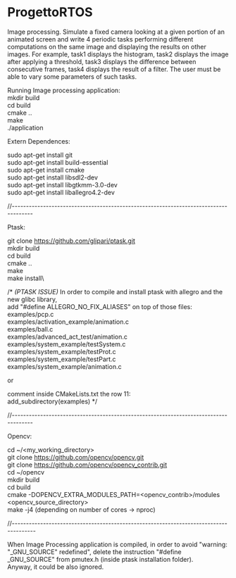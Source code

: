 # ProgettoRTOS
Image processing. Simulate a fixed camera looking at a given portion of an animated screen and write 4 periodic tasks performing different computations on the same image and displaying the results on other images. For example, task1 displays the histogram, task2 displays the image after applying a threshold, task3 displays the difference between consecutive frames, task4 displays the result of a filter. The user must be able to vary some parameters of such tasks.

Running Image processing application:\
mkdir build\
cd build\
cmake ..\
make\
./application


Extern Dependences:

sudo apt-get install git\
sudo apt-get install build-essential\
sudo apt-get install cmake\
sudo apt-get install libsdl2-dev\
sudo apt-get install libgtkmm-3.0-dev\
sudo apt-get install liballegro4.2-dev

//-------------------------------------------------------------------------------------

Ptask:

git clone https://github.com/glipari/ptask.git  \
mkdir build\
cd build\
cmake ..\
make\
make install\


/* 
   _(PTASK ISSUE)_
   In order to compile and install ptask with allegro and the new glibc library,\
   add "#define ALLEGRO_NO_FIX_ALIASES" on top of those files:\
   examples/pcp.c\
   examples/activation_example/animation.c\
   examples/ball.c\
   examples/advanced_act_test/animation.c\
   examples/system_example/testSystem.c\
   examples/system_example/testProt.c\
   examples/system_example/testPart.c\
   examples/system_example/animation.c
   
   or
   
   comment inside CMakeLists.txt the row 11:\
   add_subdirectory(examples)
*/
   

//-------------------------------------------------------------------------------------

Opencv:

cd ~/<my_working_directory>   \
git clone https://github.com/opencv/opencv.git  \
git clone https://github.com/opencv/opencv_contrib.git   \
cd ~/opencv \
mkdir build \
cd build \
cmake -DOPENCV_EXTRA_MODULES_PATH=<opencv_contrib>/modules <opencv_source_directory>   \
make -j4     (depending on number of cores -> nproc)

//--------------------------------------------------------------------------------------

When Image Processing application is compiled, in order to avoid "warning:\
"_GNU_SOURCE" redefined", delete the instruction "#define _GNU_SOURCE" from pmutex.h
(inside ptask installation folder).\
Anyway, it could be also ignored.

